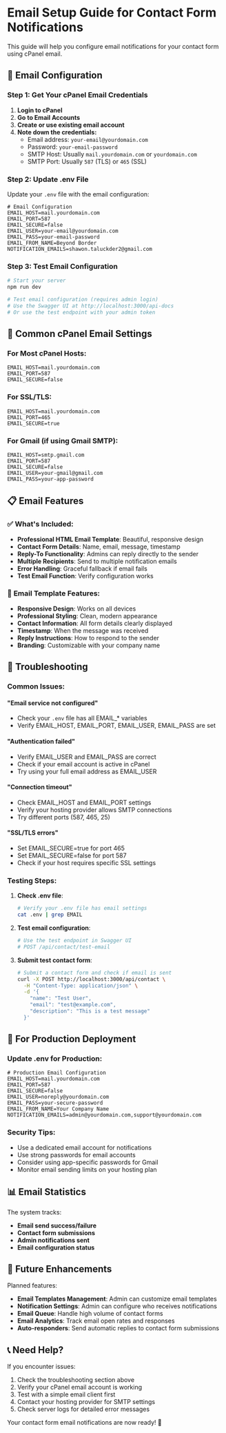 # Email Setup Guide for Contact Form Notifications

This guide will help you configure email notifications for your contact form using cPanel email.

## 📧 **Email Configuration**

### Step 1: Get Your cPanel Email Credentials

1. **Login to cPanel**
2. **Go to Email Accounts**
3. **Create or use existing email account**
4. **Note down the credentials:**
   - Email address: `your-email@yourdomain.com`
   - Password: `your-email-password`
   - SMTP Host: Usually `mail.yourdomain.com` or `yourdomain.com`
   - SMTP Port: Usually `587` (TLS) or `465` (SSL)

### Step 2: Update .env File

Update your `.env` file with the email configuration:

```env
# Email Configuration
EMAIL_HOST=mail.yourdomain.com
EMAIL_PORT=587
EMAIL_SECURE=false
EMAIL_USER=your-email@yourdomain.com
EMAIL_PASS=your-email-password
EMAIL_FROM_NAME=Beyond Border
NOTIFICATION_EMAILS=shawon.taluckder2@gmail.com
```

### Step 3: Test Email Configuration

```bash
# Start your server
npm run dev

# Test email configuration (requires admin login)
# Use the Swagger UI at http://localhost:3000/api-docs
# Or use the test endpoint with your admin token
```

## 🔧 **Common cPanel Email Settings**

### For Most cPanel Hosts:
```env
EMAIL_HOST=mail.yourdomain.com
EMAIL_PORT=587
EMAIL_SECURE=false
```

### For SSL/TLS:
```env
EMAIL_HOST=mail.yourdomain.com
EMAIL_PORT=465
EMAIL_SECURE=true
```

### For Gmail (if using Gmail SMTP):
```env
EMAIL_HOST=smtp.gmail.com
EMAIL_PORT=587
EMAIL_SECURE=false
EMAIL_USER=your-gmail@gmail.com
EMAIL_PASS=your-app-password
```

## 📋 **Email Features**

### ✅ **What's Included:**
- **Professional HTML Email Template**: Beautiful, responsive design
- **Contact Form Details**: Name, email, message, timestamp
- **Reply-To Functionality**: Admins can reply directly to the sender
- **Multiple Recipients**: Send to multiple notification emails
- **Error Handling**: Graceful fallback if email fails
- **Test Email Function**: Verify configuration works

### 📧 **Email Template Features:**
- **Responsive Design**: Works on all devices
- **Professional Styling**: Clean, modern appearance
- **Contact Information**: All form details clearly displayed
- **Timestamp**: When the message was received
- **Reply Instructions**: How to respond to the sender
- **Branding**: Customizable with your company name

## 🚨 **Troubleshooting**

### Common Issues:

#### "Email service not configured"
- Check your `.env` file has all EMAIL_* variables
- Verify EMAIL_HOST, EMAIL_PORT, EMAIL_USER, EMAIL_PASS are set

#### "Authentication failed"
- Verify EMAIL_USER and EMAIL_PASS are correct
- Check if your email account is active in cPanel
- Try using your full email address as EMAIL_USER

#### "Connection timeout"
- Check EMAIL_HOST and EMAIL_PORT settings
- Verify your hosting provider allows SMTP connections
- Try different ports (587, 465, 25)

#### "SSL/TLS errors"
- Set EMAIL_SECURE=true for port 465
- Set EMAIL_SECURE=false for port 587
- Check if your host requires specific SSL settings

### Testing Steps:

1. **Check .env file**:
   ```bash
   # Verify your .env file has email settings
   cat .env | grep EMAIL
   ```

2. **Test email configuration**:
   ```bash
   # Use the test endpoint in Swagger UI
   # POST /api/contact/test-email
   ```

3. **Submit test contact form**:
   ```bash
   # Submit a contact form and check if email is sent
   curl -X POST http://localhost:3000/api/contact \
     -H "Content-Type: application/json" \
     -d '{
       "name": "Test User",
       "email": "test@example.com",
       "description": "This is a test message"
     }'
   ```

## 🔄 **For Production Deployment**

### Update .env for Production:
```env
# Production Email Configuration
EMAIL_HOST=mail.yourdomain.com
EMAIL_PORT=587
EMAIL_SECURE=false
EMAIL_USER=noreply@yourdomain.com
EMAIL_PASS=your-secure-password
EMAIL_FROM_NAME=Your Company Name
NOTIFICATION_EMAILS=admin@yourdomain.com,support@yourdomain.com
```

### Security Tips:
- Use a dedicated email account for notifications
- Use strong passwords for email accounts
- Consider using app-specific passwords for Gmail
- Monitor email sending limits on your hosting plan

## 📊 **Email Statistics**

The system tracks:
- **Email send success/failure**
- **Contact form submissions**
- **Admin notifications sent**
- **Email configuration status**

## 🎯 **Future Enhancements**

Planned features:
- **Email Templates Management**: Admin can customize email templates
- **Notification Settings**: Admin can configure who receives notifications
- **Email Queue**: Handle high volume of contact forms
- **Email Analytics**: Track email open rates and responses
- **Auto-responders**: Send automatic replies to contact form submissions

## 📞 **Need Help?**

If you encounter issues:
1. Check the troubleshooting section above
2. Verify your cPanel email account is working
3. Test with a simple email client first
4. Contact your hosting provider for SMTP settings
5. Check server logs for detailed error messages

Your contact form email notifications are now ready! 🚀
